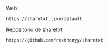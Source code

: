 

Web:

    https://sharetxt.live/default

Repositorio de sharetxt:
    
    https://github.com/rexthonyy/sharetxt

